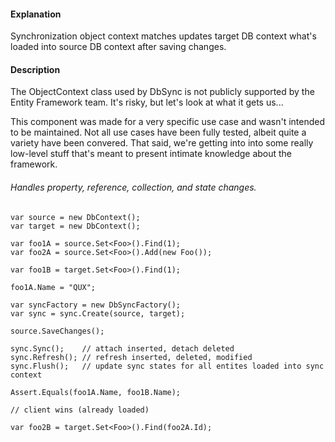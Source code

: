 #### Explanation
Synchronization object context matches updates target DB context what's loaded into source DB context after saving changes.

#### Description

The ObjectContext class used by DbSync is not publicly supported by the Entity Framework team.
It's risky, but let's look at what it gets us...

This component was made for a very specific use case and wasn't intended to be maintained.
Not all use cases have been fully tested, albeit quite a variety have been convered.
That said, we're getting into into some really low-level stuff that's meant to present intimate knowledge about the framework.

###### *Handles property, reference, collection, and state changes.*

```
var source = new DbContext();
var target = new DbContext();

var foo1A = source.Set<Foo>().Find(1);
var foo2A = source.Set<Foo>().Add(new Foo());

var foo1B = target.Set<Foo>().Find(1);

foo1A.Name = "QUX";

var syncFactory = new DbSyncFactory();
var sync = sync.Create(source, target);

source.SaveChanges();

sync.Sync();    // attach inserted, detach deleted 
sync.Refresh(); // refresh inserted, deleted, modified
sync.Flush();   // update sync states for all entites loaded into sync context

Assert.Equals(foo1A.Name, foo1B.Name);

// client wins (already loaded)

var foo2B = target.Set<Foo>().Find(foo2A.Id);
```